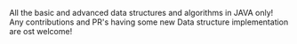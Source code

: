 All the basic and advanced data structures and algorithms in JAVA only!
Any contributions and PR's having some new Data structure implementation are ost welcome!
